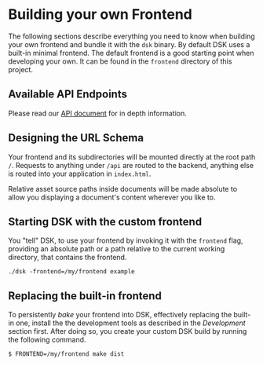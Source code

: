 # Building your own Frontend 

The following sections describe everything you need to know when building your own frontend
and bundle it with the `dsk` binary. By default DSK uses a built-in minimal frontend. The default frontend
is a good starting point when developing your own. It can be found in the `frontend` directory of
this project.

## Available API Endpoints

Please read our [API document](Architecture/API) for in depth information.

## Designing the URL Schema

Your frontend and its subdirectories will be mounted directly at the root path
`/`. Requests to anything under `/api` are routed to the backend, anything else
is routed into your application in `index.html`. 

Relative asset source paths inside documents will be made absolute to allow you
displaying a document's content wherever you like to.

## Starting DSK with the custom frontend

You "tell" DSK, to use your frontend by invoking it with the `frontend` flag,
providing an absolute path or a path relative to the current working directory,
that contains the frontend.

```
./dsk -frontend=/my/frontend example
```

## Replacing the built-in frontend

To persistently _bake_ your frontend into DSK, effectively replacing the
built-in one, install the the development tools as described in the _Development_
section first. After doing so, you create your custom DSK build by running the
following command.

```
$ FRONTEND=/my/frontend make dist
```
